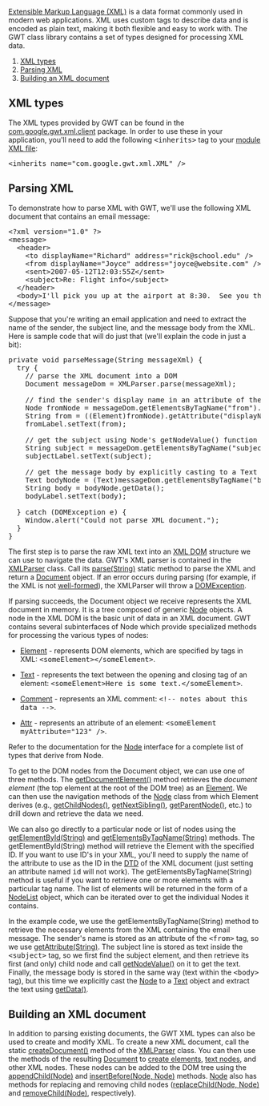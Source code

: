 <p><a href="http://www.w3.org/XML/">Extensible Markup Language (XML)</a> is a data format commonly used in modern web applications. XML uses custom tags to describe
data and is encoded as plain text, making it both flexible and easy to work with. The GWT class library contains a set of types designed for processing XML data.</p>

<ol class="toc" id="pageToc">
  <li><a href="#types">XML types</a></li>
  <li><a href="#parsing">Parsing XML</a></li>
  <li><a href="#building">Building an XML document</a></li>
</ol>

<h2 id="types">XML types</h2>

<p>The XML types provided by GWT can be found in the <a href="/javadoc/latest/com/google/gwt/xml/client/package-summary.html">com.google.gwt.xml.client</a> package. In order to use these in your application, you'll need to add the following <tt>&lt;inherits&gt;</tt> tag to your <a href="DevGuideOrganizingProjects.html#DevGuideModuleXml">module XML file</a>:</p>

<pre class="prettyprint">
&lt;inherits name=&quot;com.google.gwt.xml.XML&quot; /&gt;
</pre>

<h2 id="parsing">Parsing XML</h2>

<p>To demonstrate how to parse XML with GWT, we'll use the following XML document that contains an email message:</p>

<pre class="prettyprint">
&lt;?xml version=&quot;1.0&quot; ?&gt;
&lt;message&gt;
  &lt;header&gt;
    &lt;to displayName=&quot;Richard&quot; address=&quot;rick@school.edu&quot; /&gt;
    &lt;from displayName=&quot;Joyce&quot; address=&quot;joyce@website.com&quot; /&gt;
    &lt;sent&gt;2007-05-12T12:03:55Z&lt;/sent&gt;
    &lt;subject&gt;Re: Flight info&lt;/subject&gt;
  &lt;/header&gt;
  &lt;body&gt;I'll pick you up at the airport at 8:30.  See you then!&lt;/body&gt;
&lt;/message&gt;
</pre>

<p>Suppose that you're writing an email application and need to extract the name of the sender, the subject line, and the message body from the XML. Here is sample code that will
do just that (we'll explain the code in just a bit):</p>

<pre class="prettyprint">
private void parseMessage(String messageXml) {
  try {
    // parse the XML document into a DOM
    Document messageDom = XMLParser.parse(messageXml);

    // find the sender's display name in an attribute of the &lt;from&gt; tag
    Node fromNode = messageDom.getElementsByTagName(&quot;from&quot;).item(0);
    String from = ((Element)fromNode).getAttribute(&quot;displayName&quot;);
    fromLabel.setText(from);

    // get the subject using Node's getNodeValue() function
    String subject = messageDom.getElementsByTagName(&quot;subject&quot;).item(0).getFirstChild().getNodeValue();
    subjectLabel.setText(subject);

    // get the message body by explicitly casting to a Text node
    Text bodyNode = (Text)messageDom.getElementsByTagName(&quot;body&quot;).item(0).getFirstChild();
    String body = bodyNode.getData();
    bodyLabel.setText(body);

  } catch (DOMException e) {
    Window.alert(&quot;Could not parse XML document.&quot;);
  }
}
</pre>

<p>The first step is to parse the raw XML text into an <a href="http://www.w3schools.com/dom/default.asp">XML DOM</a> structure we can use to navigate the data.
GWT's XML parser is contained in the <a href="/javadoc/latest/com/google/gwt/xml/client/XMLParser.html">XMLParser</a>
class. Call its <a href="/javadoc/latest/com/google/gwt/xml/client/XMLParser.html#parse(java.lang.String)">parse(String)</a> static method to parse the XML and return a <a href="http://google-web-toolkit.googlecode.com/svn/javadoc/latest/com/google/gwt/xml/client/Document.html">Document</a> object. If an error occurs during parsing (for
example, if the XML is not <a href="http://en.wikipedia.org/wiki/Well-formed_XML_document">well-formed</a>), the XMLParser will throw a <a href="/javadoc/latest/com/google/gwt/xml/client/DOMException.html">DOMException</a>.</p>

<p>If parsing succeeds, the Document object we receive represents the XML document in memory. It is a tree composed of generic <a href="/javadoc/latest/com/google/gwt/xml/client/Node.html">Node</a> objects. A node in the XML DOM is the basic unit of
data in an XML document. GWT contains several subinterfaces of Node which provide specialized methods for processing the various types of nodes:</p>

<ul>
<li><a href="/javadoc/latest/com/google/gwt/xml/client/Element.html">Element</a> - represents DOM elements, which are
specified by tags in XML: <tt>&lt;someElement&gt;&lt;/someElement&gt;</tt>.</li>
</ul>

<ul>
<li><a href="/javadoc/latest/com/google/gwt/xml/client/Text.html">Text</a> - represents the text between the opening and
closing tag of an element: <tt>&lt;someElement&gt;Here is some text.&lt;/someElement&gt;</tt>.</li>
</ul>

<ul>
<li><a href="/javadoc/latest/com/google/gwt/xml/client/Comment.html">Comment</a> - represents an XML comment: <tt>&lt;!--
notes about this data --&gt;</tt>.</li>
</ul>

<ul>
<li><a href="/javadoc/latest/com/google/gwt/xml/client/Attr.html">Attr</a> - represents an attribute of an element:
<tt>&lt;someElement myAttribute=&quot;123&quot; /&gt;</tt>.</li>
</ul>

<p>Refer to the documentation for the <a href="/javadoc/latest/com/google/gwt/xml/client/Node.html">Node</a> interface for
a complete list of types that derive from Node.</p>

<p>To get to the DOM nodes from the Document object, we can use one of three methods. The <a href="/javadoc/latest/com/google/gwt/xml/client/Document.html#getDocumentElement()">getDocumentElement()</a> method
retrieves the <i>document element</i> (the top element at the root of the DOM tree) as an <a href="/javadoc/latest/com/google/gwt/xml/client/Element.html">Element</a>. We can then use the navigation methods of the <a href="http://google-web-toolkit.googlecode.com/svn/javadoc/latest/com/google/gwt/xml/client/Node.html">Node</a> class from which Element derives (e.g., <a href="http://google-web-toolkit.googlecode.com/svn/javadoc/latest/com/google/gwt/xml/client/Node.html#getChildNodes()">getChildNodes()</a>, <a href="http://google-web-toolkit.googlecode.com/svn/javadoc/latest/com/google/gwt/xml/client/Node.html#getNextSibling()">getNextSibling()</a>, <a href="http://google-web-toolkit.googlecode.com/svn/javadoc/latest/com/google/gwt/xml/client/Node.html#getParentNode()">getParentNode()</a>, etc.) to drill down and
retrieve the data we need.</p>

<p>We can also go directly to a particular node or list of nodes using the <a href="/javadoc/latest/com/google/gwt/xml/client/Document.html#getElementById(java.lang.String)">getElementById(String)</a>
and <a href="/javadoc/latest/com/google/gwt/xml/client/Document.html#getElementsByTagName(java.lang.String)">getElementsByTagName(String)</a> methods. The getElementById(String) method will retrieve the Element with the specified ID. If you want to use ID's in your XML,
you'll need to supply the name of the attribute to use as the ID in the <a href="http://www.w3schools.com/dtd/default.asp">DTD</a> of the XML document (just setting
an attribute named <tt>id</tt> will not work). The getElementsByTagName(String) method is useful if you want to retrieve one or more elements with a particular tag name. The list
of elements will be returned in the form of a <a href="/javadoc/latest/com/google/gwt/xml/client/NodeList.html">NodeList</a> object, which can be iterated over to get the individual Nodes it contains.</p>

<p>In the example code, we use the getElementsByTagName(String) method to retrieve the necessary elements from the XML containing the email message. The sender's name is stored as
an attribute of the <tt>&lt;from&gt;</tt> tag, so we use <a href="/javadoc/latest/com/google/gwt/xml/client/Element.html#getAttribute(java.lang.String)">getAttribute(String)</a>. The
subject line is stored as text inside the <tt>&lt;subject&gt;</tt> tag, so we first find the subject element, and then retrieve its first (and only) child node and call <a href="/javadoc/latest/com/google/gwt/xml/client/Node.html#getNodeValue()">getNodeValue()</a> on it to get the text.
Finally, the message body is stored in the same way (text within the <tt>&lt;body&gt;</tt> tag), but this time we explicitly cast the <a href="/javadoc/latest/com/google/gwt/xml/client/Node.html">Node</a> to a <a href="http://google-web-toolkit.googlecode.com/svn/javadoc/latest/com/google/gwt/xml/client/Text.html">Text</a> object and extract the text using <a href="http://google-web-toolkit.googlecode.com/svn/javadoc/latest/com/google/gwt/xml/client/CharacterData.html#getData()">getData()</a>.</p>

<h2 id="building">Building an XML document</h2>

<p>In addition to parsing existing documents, the GWT XML types can also be used to create and modify XML. To create a new XML document, call the static <a href="/javadoc/latest/com/google/gwt/xml/client/XMLParser.html#createDocument()">createDocument()</a> method of the <a href="http://google-web-toolkit.googlecode.com/svn/javadoc/latest/com/google/gwt/xml/client/XMLParser.html">XMLParser</a> class. You can then use the methods of the
resulting <a href="/javadoc/latest/com/google/gwt/xml/client/Document.html">Document</a> to <a href="http://google-web-toolkit.googlecode.com/svn/javadoc/latest/com/google/gwt/xml/client/Document.html#createElement(java.lang.String)">create elements</a>, <a href="http://google-web-toolkit.googlecode.com/svn/javadoc/latest/com/google/gwt/xml/client/Document.html#createTextNode(java.lang.String)">text nodes</a>, and other XML nodes. These nodes can be added to the DOM tree using the <a href="http://google-web-toolkit.googlecode.com/svn/javadoc/latest/com/google/gwt/xml/client/Node.html#appendChild(com.google.gwt.xml.client.Node)">appendChild(Node)</a> and <a href="http://google-web-toolkit.googlecode.com/svn/javadoc/latest/com/google/gwt/xml/client/Node.html#insertBefore(com.google.gwt.xml.client.Node,%20com.google.gwt.xml.client.Node)">insertBefore(Node, Node)</a> methods. <a href="http://google-web-toolkit.googlecode.com/svn/javadoc/latest/com/google/gwt/xml/client/Node.html">Node</a> also has methods for replacing and removing child nodes (<a href="http://google-web-toolkit.googlecode.com/svn/javadoc/latest/com/google/gwt/xml/client/Node.html#replaceChild(com.google.gwt.xml.client.Node,%20com.google.gwt.xml.client.Node)">replaceChild(Node, Node)</a> and <a href="http://google-web-toolkit.googlecode.com/svn/javadoc/latest/com/google/gwt/xml/client/Node.html#removeChild(com.google.gwt.xml.client.Node)">removeChild(Node)</a>, respectively).</p>


